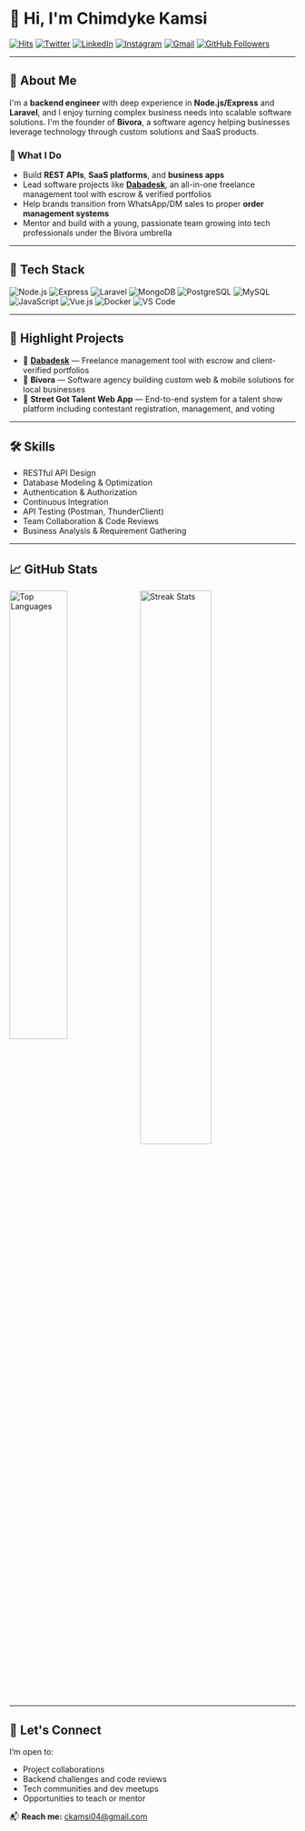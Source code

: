 # 👋 Hi, I'm Chimdyke Kamsi

[![Hits](https://hits.seeyoufarm.com/api/count/incr/badge.svg?url=https%3A%2F%2Fgithub.com%2Fchimdykekamsi%2Fchimdykekamsi&count_bg=%2379C83D&title_bg=%23555555&icon=&icon_color=%23E7E7E7&title=Profile+Views&edge_flat=false)](https://hits.seeyoufarm.com)
[![Twitter](https://img.shields.io/badge/-Twitter-1da1f2?logo=twitter&logoColor=white)](https://twitter.com/ChimdykeKamsi)
[![LinkedIn](https://img.shields.io/badge/-LinkedIn-blue?logo=linkedin&logoColor=white)](https://www.linkedin.com/in/chimdike-anagboso-21b6b3255/)
[![Instagram](https://img.shields.io/badge/-Instagram-purple?logo=instagram&logoColor=white)](https://www.instagram.com/chimdykekamsi/)
[![Gmail](https://img.shields.io/badge/-Email-c14438?logo=Gmail&logoColor=white)](mailto:ckamsi04@gmail.com)
[![GitHub Followers](https://img.shields.io/github/followers/chimdykekamsi?label=Follow&style=social)](https://github.com/chimdykekamsi)

---

## 🧠 About Me

I'm a **backend engineer** with deep experience in **Node.js/Express** and **Laravel**, and I enjoy turning complex business needs into scalable software solutions. I'm the founder of **Bivora**, a software agency helping businesses leverage technology through custom solutions and SaaS products.

### 🌟 What I Do
- Build **REST APIs**, **SaaS platforms**, and **business apps**
- Lead software projects like [**Dabadesk**](https://github.com/chimdykekamsi/dabadesk), an all-in-one freelance management tool with escrow & verified portfolios
- Help brands transition from WhatsApp/DM sales to proper **order management systems**
- Mentor and build with a young, passionate team growing into tech professionals under the Bivora umbrella

---

## 🔧 Tech Stack

![Node.js](https://img.shields.io/badge/-Node.js-05122A?style=flat&logo=node.js) 
![Express](https://img.shields.io/badge/-Express-05122A?style=flat&logo=express) 
![Laravel](https://img.shields.io/badge/-Laravel-05122A?style=flat&logo=laravel) 
![MongoDB](https://img.shields.io/badge/-MongoDB-05122A?style=flat&logo=mongodb) 
![PostgreSQL](https://img.shields.io/badge/-PostgreSQL-05122A?style=flat&logo=postgresql) 
![MySQL](https://img.shields.io/badge/-MySQL-05122A?style=flat&logo=mysql) 
![JavaScript](https://img.shields.io/badge/-JavaScript-05122A?style=flat&logo=javascript) 
![Vue.js](https://img.shields.io/badge/-Vue.js-05122A?style=flat&logo=vue.js) 
![Docker](https://img.shields.io/badge/-Docker-05122A?style=flat&logo=docker) 
![VS Code](https://img.shields.io/badge/-VS%20Code-05122A?style=flat&logo=visual-studio-code)

---

## 📌 Highlight Projects
- 🎯 **[Dabadesk](https://github.com/chimdykekamsi/dabadesk)** — Freelance management tool with escrow and client-verified portfolios
- 🏢 **Bivora** — Software agency building custom web & mobile solutions for local businesses
- 🎥 **Street Got Talent Web App** — End-to-end system for a talent show platform including contestant registration, management, and voting

---

## 🛠️ Skills
- RESTful API Design
- Database Modeling & Optimization
- Authentication & Authorization
- Continuous Integration
- API Testing (Postman, ThunderClient)
- Team Collaboration & Code Reviews
- Business Analysis & Requirement Gathering

---

## 📈 GitHub Stats

<div>
  <img width="45%" align="left" src="https://github-readme-stats.vercel.app/api/top-langs?username=chimdykekamsi&show_icons=true&locale=en&layout=compact" alt="Top Languages" />
  <img width="50%" src="https://github-readme-streak-stats.herokuapp.com/?user=chimdykekamsi" alt="Streak Stats" />
</div>

---

## 💬 Let's Connect
I’m open to:
- Project collaborations
- Backend challenges and code reviews
- Tech communities and dev meetups
- Opportunities to teach or mentor

📬 **Reach me:** [ckamsi04@gmail.com](mailto:ckamsi04@gmail.com)

